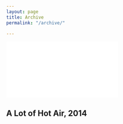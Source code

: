 ```yaml
---
layout: page
title: Archive
permalink: "/archive/"

---
```

<!-- <iframe max-width="560" max-height="315" src="\[https://www.youtube.com/embed/ArOpcaPYnsQ\](https://www.youtube.com/embed/ArOpcaPYnsQ "https://www.youtube.com/embed/ArOpcaPYnsQ")" frameborder="0" allow="accelerometer; autoplay; encrypted-media; gyroscope; picture-in-picture" allowfullscreen></iframe> -->

<div class="projectitem"> <div class='embed-container'><iframe src='\[https://www.youtube.com/embed/ArOpcaPYnsQ\](https://www.youtube.com/embed/ArOpcaPYnsQ "https://www.youtube.com/embed/ArOpcaPYnsQ")' frameborder='0' allowfullscreen></iframe></div> <h2 class="projecttitle archivetitle"> A Lot of Hot Air, 2014 </h2> </div>